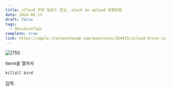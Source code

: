 ```yaml
---
title: iCloud 무한 업로드 현상, stuck on upload 해결방법
date: 2024-06-13
draft: false
tags:
  - ObsidianTips
complete: true
link: https://apple.stackexchange.com/questions/264915/icloud-drive-is-stuck-uploading-items-and-no-longer-syncs
---
```

![|750](https://i.imgur.com/0DxnTc2.png)


iterm을 열어서
```python
killall bird
```
입력.